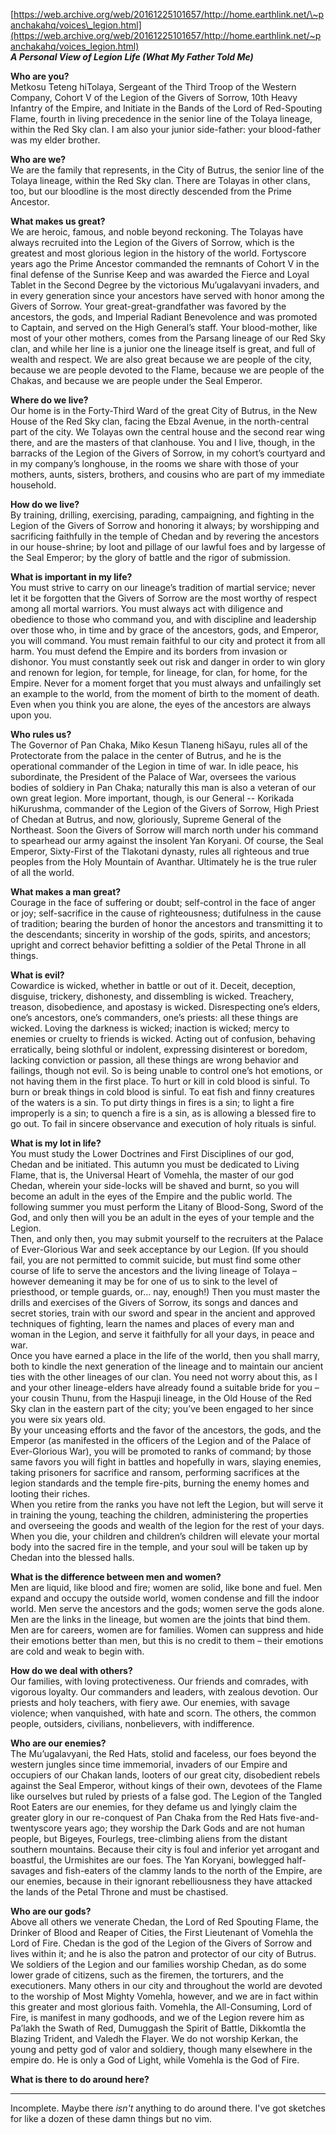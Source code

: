 [https://web.archive.org/web/20161225101657/http://home.earthlink.net/\~panchakahq/voices\_legion.html](https://web.archive.org/web/20161225101657/http://home.earthlink.net/~panchakahq/voices_legion.html)  
***A Personal View of Legion Life (What My Father Told Me)***

**Who are you?**  
Metkosu Teteng hiTolaya, Sergeant of the Third Troop of the  Western Company, Cohort V of the Legion of the Givers of Sorrow, 10th Heavy Infantry of the Empire, and Initiate in the Bands of the Lord of Red-Spouting Flame, fourth in living precedence in the senior line of the Tolaya lineage, within the Red Sky clan. I am also your junior side-father: your blood-father was my elder brother.

**Who are we?**  
We are the family that represents, in the City of Butrus, the senior line of the Tolaya lineage, within the Red Sky clan. There are Tolayas in other clans, too, but our bloodline is the most directly descended from the Prime Ancestor.  
   
**What makes us great?**  
We are heroic, famous, and noble beyond reckoning. The Tolayas have always recruited into the Legion of the Givers of Sorrow, which is the greatest and most glorious legion in the history of the world. Fortyscore years ago the Prime Ancestor commanded the remnants of Cohort V in the final defense of the Sunrise Keep and was awarded the Fierce and Loyal Tablet in the Second Degree by the victorious Mu’ugalavyani invaders, and in every generation since your ancestors have served with honor among the Givers of Sorrow. Your great-great-grandfather was favored by the ancestors, the gods, and Imperial Radiant Benevolence and was promoted to Captain, and served on the High General’s staff. Your blood-mother, like most of your other mothers, comes from the Parsang lineage of our Red Sky clan, and while her line is a junior one the lineage itself is great, and full of wealth and respect. We are also great because we are people of the city, because we are people devoted to the Flame, because we are people of the Chakas, and because we are people under the Seal Emperor.

**Where do we live?**  
Our home is in the Forty-Third Ward of the great City of Butrus, in the New House of the Red Sky clan, facing the Ebzal Avenue, in the north-central part of the city. We Tolayas own the central house and the second rear wing there, and are the masters of that clanhouse. You and I live, though, in the barracks of the Legion of the Givers of Sorrow, in my cohort’s courtyard and in my company’s longhouse, in the rooms we share with those of your mothers, aunts, sisters, brothers, and cousins who are part of my immediate household.

**How do we live?**  
By training, drilling, exercising, parading, campaigning, and fighting in the Legion of the Givers of Sorrow and honoring it always; by worshipping and sacrificing faithfully in the temple of Chedan and by revering the ancestors in our house-shrine; by loot and pillage of our lawful foes and by largesse of the Seal Emperor; by the glory of battle and the rigor of submission.

**What is important in my life?**  
You must strive to carry on our lineage’s tradition of martial service; never let it be forgotten that the Givers of Sorrow are the most worthy of respect among all mortal warriors. You must always act with diligence and obedience to those who command you, and with discipline and leadership over those who, in time and by grace of the ancestors, gods, and Emperor, you will command. You must remain faithful to our city and protect it from all harm. You must defend the Empire and its borders from invasion or dishonor. You must constantly seek out risk and danger in order to win glory and renown for legion, for temple, for lineage, for clan, for home, for the Empire. Never for a moment forget that you must always and unfailingly set an example to the world, from the moment of birth to the moment of death. Even when you think you are alone, the eyes of the ancestors are always upon you.

**Who rules us?**  
The Governor of Pan Chaka, Miko Kesun Tlaneng hiSayu, rules all of the Protectorate from the palace in the center of Butrus, and he is the operational commander of the Legion in time of war. In idle peace, his subordinate, the President of the Palace of War, oversees the various bodies of soldiery in Pan Chaka; naturally this man is also a veteran of our own great legion. More important, though, is our General \-- Korikada hiKurushma, commander of the Legion of the Givers of Sorrow, High Priest of Chedan at Butrus, and now, gloriously, Supreme General of the Northeast. Soon the Givers of Sorrow will march north under his command to spearhead our army against the insolent Yan Koryani. Of course, the Seal Emperor, Sixty-First of the Tlakotani dynasty, rules all righteous and true peoples from the Holy Mountain of Avanthar. Ultimately he is the true ruler of all the world.

**What makes a man great?**  
Courage in the face of suffering or doubt; self-control in the face of anger or joy; self-sacrifice in the cause of righteousness; dutifulness in the cause of tradition; bearing the burden of honor the ancestors and transmitting it to the descendants; sincerity in worship of the gods, spirits, and ancestors; upright and correct behavior befitting a soldier of the Petal Throne in all things.

**What is evil?**  
Cowardice is wicked, whether in battle or out of it. Deceit, deception, disguise, trickery, dishonesty, and dissembling is wicked. Treachery, treason, disobedience, and apostasy is wicked. Disrespecting one’s elders, one’s ancestors, one’s commanders, one’s priests: all these things are wicked. Loving the darkness is wicked; inaction is wicked; mercy to enemies or cruelty to friends is wicked. Acting out of confusion, behaving erratically, being slothful or indolent, expressing disinterest or boredom, lacking conviction or passion, all these things are wrong behavior and failings, though not evil. So is being unable to control one’s hot emotions, or not having them in the first place. To hurt or kill in cold blood is sinful. To burn or break things in cold blood is sinful. To eat fish and finny creatures of the waters is a sin. To put dirty things in fires is a sin; to light a fire improperly is a sin; to quench a fire is a sin, as is allowing a blessed fire to go out. To fail in sincere observance and execution of holy rituals is sinful.

**What is my lot in life?**  
You must study the Lower Doctrines and First Disciplines of our god, Chedan and be initiated. This autumn you must be dedicated to Living Flame, that is, the Universal Heart of Vomehla, the master of our god Chedan, wherein your side-locks will be shaved and burnt, so you will become an adult in the eyes of the Empire and the public world. The following summer you must perform the Litany of Blood-Song, Sword of the God, and only then will you be an adult in the eyes of your temple and the Legion.  
	Then, and only then, you may submit yourself to the recruiters at the Palace of Ever-Glorious War and seek acceptance by our Legion. (If you should fail, you are not permitted to commit suicide, but must find some other course of life to serve the ancestors and the living lineage of Tolaya – however demeaning it may be for one of us to sink to the level of priesthood, or temple guards, or... nay, enough\!) Then you must master the drills and exercises of the Givers of Sorrow, its songs and dances and secret stories, train with our sword and spear in the ancient and approved techniques of fighting, learn the names and places of every man and woman in the Legion, and serve it faithfully for all your days, in peace and war.  
	Once you have earned a place in the life of the world, then you shall marry, both to kindle the next generation of the lineage and to maintain our ancient ties with the other lineages of our clan. You need not worry about this, as I and your other lineage-elders have already found a suitable bride for you – your cousin Thunu, from the Haspuji lineage, in the Old House of the Red Sky clan in the eastern part of the city; you’ve been engaged to her since you were six years old.  
	By your unceasing efforts and the favor of the ancestors, the gods, and the Emperor (as manifested in the officers of the Legion and of the Palace of Ever-Glorious War), you will be promoted to ranks of command; by those same favors you will fight in battles and hopefully in wars, slaying enemies, taking prisoners for sacrifice and ransom, performing sacrifices at the legion standards and the temple fire-pits, burning the enemy homes and looting their riches.  
	When you retire from the ranks you have not left the Legion, but will serve it in training the young, teaching the children, administering the properties and overseeing the goods and wealth of the legion for the rest of your days. When you die, your children and children’s children will elevate your mortal body into the sacred fire in the temple, and your soul will be taken up by Chedan into the blessed halls.

**What is the difference between men and women?**  
Men are liquid, like blood and fire; women are solid, like bone and fuel. Men expand and occupy the outside world, women condense and fill the indoor world. Men serve the ancestors and the gods; women serve the gods alone. Men are the links in the lineage, but women are the joints that bind them. Men are for careers, women are for families. Women can suppress and hide their emotions better than men, but this is no credit to them – their emotions are cold and weak to begin with.

**How do we deal with others?**  
Our families, with loving protectiveness. Our friends and comrades, with vigorous loyalty. Our commanders and leaders, with zealous devotion. Our priests and holy teachers, with fiery awe. Our enemies, with savage violence; when vanquished, with hate and scorn. The others, the common people, outsiders, civilians, nonbelievers, with indifference.

**Who are our enemies?**  
The Mu’ugalavyani, the Red Hats, stolid and faceless, our foes beyond the western jungles since time immemorial, invaders of our Empire and occupiers of our Chakan lands, looters of our great city, disobedient rebels against the Seal Emperor, without kings of their own, devotees of the Flame like ourselves but ruled by priests of a false god. The Legion of the Tangled Root Eaters are our enemies, for they defame us and lyingly claim the greater glory in our re-conquest of Pan Chaka from the Red Hats five-and-twentyscore years ago; they worship the Dark Gods and are not human people, but Bigeyes, Fourlegs, tree-climbing aliens from the distant southern mountains. Because their city is foul and inferior yet arrogant and boastful, the Urmishites are our foes. The Yan Koryani, bowlegged half-savages and fish-eaters of the clammy lands to the north of the Empire, are our enemies, because in their ignorant rebelliousness they have attacked the lands of the Petal Throne and must be chastised.

**Who are our gods?**  
Above all others we venerate Chedan, the Lord of Red Spouting Flame, the Drinker of Blood and Reaper of Cities, the First Lieutenant of Vomehla the Lord of Fire. Chedan is the god of the Legion of the Givers of Sorrow and lives within it; and he is also the patron and protector of our city of Butrus. We soldiers of the Legion and our families worship Chedan, as do some lower grade of citizens, such as the firemen, the torturers, and the executioners. Many others in our city and throughout the world are devoted to the worship of Most Mighty Vomehla, however, and we are in fact within this greater and most glorious faith. Vomehla, the All-Consuming, Lord of Fire, is manifest in many godhoods, and we of the Legion revere him as Pa’lakh the Swath of Red, Dumuggash the Spirit of Battle, Dikkomtla the Blazing Trident, and Valedh the Flayer. We do not worship Kerkan, the young and petty god of valor and soldiery, though many elsewhere in the empire do. He is only a God of Light, while Vomehla is the God of Fire.

**What is there to do around here?**

---

Incomplete. Maybe there *isn't* anything to do around there. I've got sketches for like a dozen of these damn things but no vim.